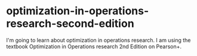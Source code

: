 # optimization-in-operations-research-second-edition
I'm going to learn about optimization in operations research. I am using the textbook Optimization in Operations research 2nd Edition on Pearson+.
